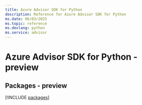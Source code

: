 ```yaml
---
title: Azure Advisor SDK for Python
description: Reference for Azure Advisor SDK for Python
ms.date: 06/03/2025
ms.topic: reference
ms.devlang: python
ms.service: advisor
---
```

# Azure Advisor SDK for Python - preview
## Packages - preview
[!INCLUDE [packages](advisor-index.md)]